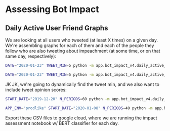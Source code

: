 # Assessing Bot Impact

## Daily Active User Friend Graphs

We are looking at all users who tweeted (at least X times) on a given day. We're assembling graphs for each of them and each of the people they follow who are also tweeting about impeachment (at some time, or on that same day, respectively):

```sh
DATE="2020-01-23" TWEET_MIN=5 python -m app.bot_impact_v4.daily_active_user_friend_grapher
```

```sh
DATE="2020-01-23" TWEET_MIN=5 python -m app.bot_impact_v4.daily_active_edge_friend_grapher
```





JK JK, we're going to dynamically find the tweet min, and we also want to include tweet opinion scores:

```sh
START_DATE="2019-12-20" N_PERIODS=60 python -m app.bot_impact_v4.daily_active_edge_downloader

APP_ENV="prodlike" START_DATE="2020-01-08" N_PERIODS=40 python -m app.bot_impact_v4.daily_active_edge_downloader

```


Export these CSV files to google cloud, where we are running the impact assessment notebook w/ BERT classifier for each day.
